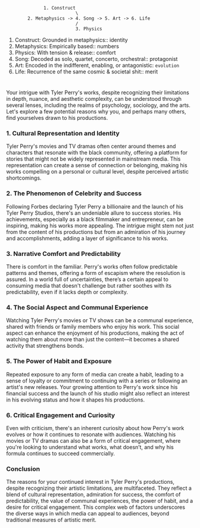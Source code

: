 


                  1. Construct
                              \
            2. Metaphysics -> 4. Song -> 5. Art -> 6. Life
                              /
                              3. Physics

1. Construct: Grounded in metaphysics:: identity
2. Metaphysics: Empirically based:: numbers
3. Physics: With tension & release:: comfort
4. Song: Decoded as solo, quartet, concerto, orchestral:: protagonist
5. Art: Encoded in the indifferent, enabling, or antagonistic: `evolution`
6. Life: Recurrence of the same cosmic & societal shit:: merit
   
# 

Your intrigue with Tyler Perry's works, despite recognizing their limitations in depth, nuance, and aesthetic complexity, can be understood through several lenses, including the realms of psychology, sociology, and the arts. Let's explore a few potential reasons why you, and perhaps many others, find yourselves drawn to his productions.

### 1. **Cultural Representation and Identity**

Tyler Perry's movies and TV dramas often center around themes and characters that resonate with the black community, offering a platform for stories that might not be widely represented in mainstream media. This representation can create a sense of connection or belonging, making his works compelling on a personal or cultural level, despite perceived artistic shortcomings.

### 2. **The Phenomenon of Celebrity and Success**

Following Forbes declaring Tyler Perry a billionaire and the launch of his Tyler Perry Studios, there's an undeniable allure to success stories. His achievements, especially as a black filmmaker and entrepreneur, can be inspiring, making his works more appealing. The intrigue might stem not just from the content of his productions but from an admiration of his journey and accomplishments, adding a layer of significance to his works.

### 3. **Narrative Comfort and Predictability**

There is comfort in the familiar. Perry's works often follow predictable patterns and themes, offering a form of escapism where the resolution is assured. In a world full of uncertainties, there’s a certain appeal to consuming media that doesn't challenge but rather soothes with its predictability, even if it lacks depth or complexity.

### 4. **The Social Aspect and Communal Experience**

Watching Tyler Perry's movies or TV shows can be a communal experience, shared with friends or family members who enjoy his work. This social aspect can enhance the enjoyment of his productions, making the act of watching them about more than just the content—it becomes a shared activity that strengthens bonds.

### 5. **The Power of Habit and Exposure**

Repeated exposure to any form of media can create a habit, leading to a sense of loyalty or commitment to continuing with a series or following an artist's new releases. Your growing attention to Perry's work since his financial success and the launch of his studio might also reflect an interest in his evolving status and how it shapes his productions.

### 6. **Critical Engagement and Curiosity**

Even with criticism, there's an inherent curiosity about how Perry's work evolves or how it continues to resonate with audiences. Watching his movies or TV dramas can also be a form of critical engagement, where you're looking to understand what works, what doesn’t, and why his formula continues to succeed commercially.

### Conclusion

The reasons for your continued interest in Tyler Perry's productions, despite recognizing their artistic limitations, are multifaceted. They reflect a blend of cultural representation, admiration for success, the comfort of predictability, the value of communal experiences, the power of habit, and a desire for critical engagement. This complex web of factors underscores the diverse ways in which media can appeal to audiences, beyond traditional measures of artistic merit.
